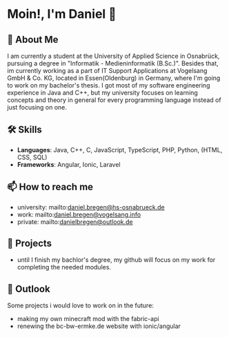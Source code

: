 # Moin!, I'm Daniel 👋

## 🚀 About Me
I am currently a student at the University of Applied Science in Osnabrück, pursuing a degree in "Informatik - Medieninformatik (B.Sc.)".
Besides that, im currently working as a part of IT Support Applications at Vogelsang GmbH & Co. KG, located in Essen(Oldenburg) in Germany, where I'm going to work on my bachelor's thesis.
I got most of my software engineering experience in Java and C++, but my university focuses on learning concepts and theory in general for every programming language instead of just focusing on one.

## 🛠 Skills
- **Languages**: Java, C++, C, JavaScript, TypeScript, PHP, Python, (HTML, CSS, SQL)
- **Frameworks**: Angular, Ionic, Laravel

## 📫 How to reach me
- university: mailto:daniel.bregen@hs-osnabrueck.de
- work: mailto:daniel.bregen@vogelsang.info
- private: mailto:danielbregen@outlook.de

## 🌟 Projects
- until I finish my bachlor's degree, my github will focus on my work for completing the needed modules.

## 🔭 Outlook
Some projects i would love to work on in the future:
- making my own minecraft mod with the fabric-api
- renewing the bc-bw-ermke.de website with ionic/angular
